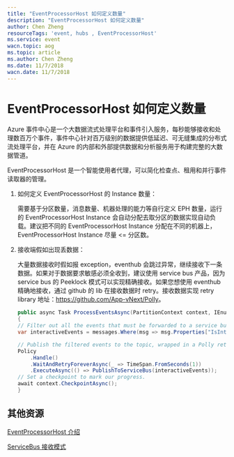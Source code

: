 ```yaml
---
title: "EventProcessorHost 如何定义数量"
description: "EventProcessorHost 如何定义数量"
author: Chen Zheng
resourceTags: 'event, hubs , EventProcessorHost'
ms.service: event
wacn.topic: aog
ms.topic: article
ms.author: Chen Zheng
ms.date: 11/7/2018
wacn.date: 11/7/2018
---
```

# EventProcessorHost 如何定义数量

Azure 事件中心是一个大数据流式处理平台和事件引入服务，每秒能够接收和处理数百万个事件，事件中心针对百万级别的数据提供低延迟、可无缝集成的分布式流处理平台，并在 Azure 的内部和外部提供数据和分析服务用于构建完整的大数据管道。

EventProcessorHost 是一个智能使用者代理，可以简化检查点、租用和并行事件读取器的管理。

1. 如何定义 EventProcessorHost 的 Instance 数量：

    需要基于分区数量，消息数量、机器处理的能力等自行定义 EPH 数量，运行的 EventProcessorHost Instance 会自动分配去取分区的数据实现自动负载。建议把不同的 EventProcessorHost Instance 分配在不同的机器上，EventProcessorHost Instance 尽量 <= 分区数。

2. 接收端假如出现丢数据：

    大量数据接收时假如报 exception，eventhub 会跳过异常，继续接收下一条数据。如果对于数据要求敏感必须全收到，建议使用 service bus 产品，因为 service bus 的 Peeklock 模式可以实现精确接收。如果您想使用 eventhub 精确地接收，通过 github 的 lib 在接收数据时 retry。接收数据实现 retry library 地址：<https://github.com/App-vNext/Polly>。

    ```C#
    public async Task ProcessEventsAsync(PartitionContext context, IEnumerable messages)
    {
    // Filter out all the events that must be forwarded to a service bus topic.
    var interactiveEvents = messages.Where(msg => msg.Properties["IsInteractive"] == true).ToList();

    // Publish the filtered events to the topic, wrapped in a Polly retry policy.
    Policy
        .Handle()
        .WaitAndRetryForeverAsync(_ => TimeSpan.FromSeconds(1))
        .ExecuteAsync(() => PublishToServiceBus(interactiveEvents));
   // Set a checkpoint to mark our progress.
    await context.CheckpointAsync();
   }

   ```

## 其他资源

[EventProcessorHost 介绍](https://docs.azure.cn/zh-cn/event-hubs/event-hubs-event-processor-host)

[ServiceBus 接收模式](https://docs.azure.cn/zh-cn/service-bus-messaging/service-bus-queues-topics-subscriptions#receive-modes)